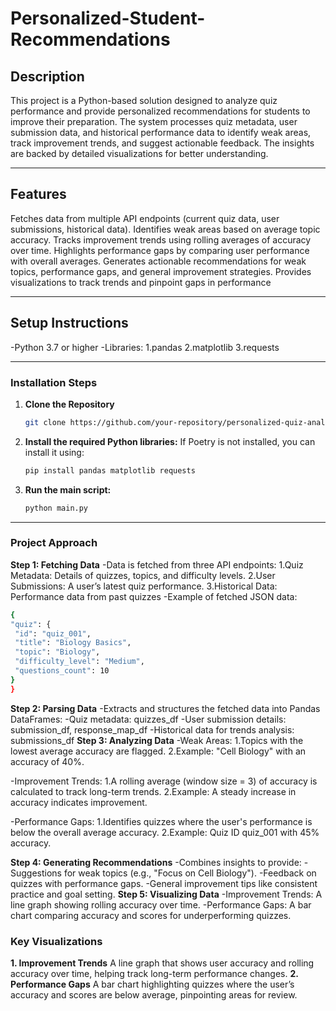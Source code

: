 # **Personalized-Student-Recommendations**

## **Description**
This project is a Python-based solution designed to analyze quiz performance and provide personalized recommendations for students to improve their preparation. The system processes quiz metadata, user submission data, and historical performance data to identify weak areas, track improvement trends, and suggest actionable feedback. The insights are backed by detailed visualizations for better understanding.

---

## **Features**
Fetches data from multiple API endpoints (current quiz data, user submissions, historical data).
Identifies weak areas based on average topic accuracy.
Tracks improvement trends using rolling averages of accuracy over time.
Highlights performance gaps by comparing user performance with overall averages.
Generates actionable recommendations for weak topics, performance gaps, and general improvement strategies.
Provides visualizations to track trends and pinpoint gaps in performance

---

## **Setup Instructions**
-Python 3.7 or higher
-Libraries:
    1.pandas
    2.matplotlib
    3.requests

---

### **Installation Steps**
1. **Clone the Repository**
   ```bash
   git clone https://github.com/your-repository/personalized-quiz-analysis.git cd personalized-quiz-analysis
   ```

2. **Install the required Python libraries:**
   If Poetry is not installed, you can install it using:
   ```bash
   pip install pandas matplotlib requests
   ```
  

3. **Run the main script:**
   ```bash
   python main.py
   ```

---



### **Project Approach**
**Step 1: Fetching Data**
-Data is fetched from three API endpoints:
1.Quiz Metadata: Details of quizzes, topics, and difficulty levels.
2.User Submissions: A user’s latest quiz performance.
3.Historical Data: Performance data from past quizzes
-Example of fetched JSON data:
   ```bash
  {
  "quiz": {
    "id": "quiz_001",
    "title": "Biology Basics",
    "topic": "Biology",
    "difficulty_level": "Medium",
    "questions_count": 10
  }
}
   ```
**Step 2: Parsing Data**
-Extracts and structures the fetched data into Pandas DataFrames:
-Quiz metadata: quizzes_df
-User submission details: submission_df, response_map_df
-Historical data for trends analysis: submissions_df
**Step 3: Analyzing Data**
-Weak Areas:
1.Topics with the lowest average accuracy are flagged.
2.Example: "Cell Biology" with an accuracy of 40%.

-Improvement Trends:
1.A rolling average (window size = 3) of accuracy is calculated to track long-term trends.
2.Example: A steady increase in accuracy indicates improvement.

-Performance Gaps:
1.Identifies quizzes where the user's performance is below the overall average accuracy.
2.Example: Quiz ID quiz_001 with 45% accuracy.

**Step 4: Generating Recommendations**
-Combines insights to provide:
-Suggestions for weak topics (e.g., "Focus on Cell Biology").
-Feedback on quizzes with performance gaps.
-General improvement tips like consistent practice and goal setting.
**Step 5: Visualizing Data**
-Improvement Trends: A line graph showing rolling accuracy over time.
-Performance Gaps: A bar chart comparing accuracy and scores for underperforming quizzes.



### **Key Visualizations**
**1. Improvement Trends**
A line graph that shows user accuracy and rolling accuracy over time, helping track long-term performance changes.
**2. Performance Gaps**
A bar chart highlighting quizzes where the user’s accuracy and scores are below average, pinpointing areas for review.


